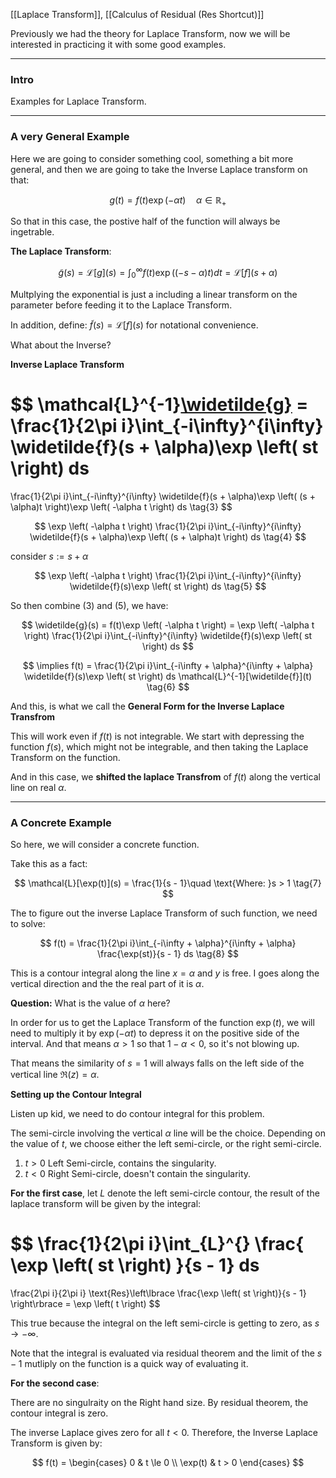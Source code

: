 [[Laplace Transform]], [[Calculus of Residual (Res Shortcut)]]

Previously we had the theory for Laplace Transform, now we will be interested in practicing it with some good examples. 

---
### **Intro**

Examples for Laplace Transform. 


---
### **A very General Example**

Here we are going to consider something cool, something a bit more general, and then we are going to take the Inverse Laplace transform on that: 

$$
g(t) = f(t)\exp \left(
-\alpha t
\right) \quad \alpha \in \mathbb{R}_+
\tag{1}
$$

So that in this case, the postive half of the function will always be ingetrable. 

**The Laplace Transform**: 


$$
\widetilde{g}(s) = \mathcal{L}[g](s) = \int_{0}^{\infty} 
    f(t)\exp \left(
    (-s-\alpha)t
    \right)
dt = 
\mathcal{L}[f](s + \alpha)
\tag{2}
$$

Multplying the exponential is just a including a linear transform on the parameter before feeding it to the Laplace Transform. 

In addition, define: $\tilde{f}(s) = \mathcal{L}[f](s)$ for notational convenience. 

What about the Inverse? 

**Inverse Laplace Transform**

$$
\mathcal{L}^{-1}[\widetilde{g}](s) =  
\frac{1}{2\pi i}\int_{-i\infty}^{i\infty} 
    \widetilde{f}(s + \alpha)\exp \left(
    st
    \right)
ds
=
\frac{1}{2\pi i}\int_{-i\infty}^{i\infty} 
    \widetilde{f}(s + \alpha)\exp \left(
    (s + \alpha)t
    \right)\exp \left(
    -\alpha t
    \right)
ds
\tag{3}
$$

$$
\exp \left(
-\alpha t
\right) 
\frac{1}{2\pi i}\int_{-i\infty}^{i\infty} 
    \widetilde{f}(s + \alpha)\exp \left(
    (s + \alpha)t
    \right)
ds
\tag{4}
$$

consider $s:= s + \alpha$

$$
\exp \left(
-\alpha t
\right) 
\frac{1}{2\pi i}\int_{-i\infty}^{i\infty} 
    \widetilde{f}(s)\exp \left(
    st
    \right)
ds
\tag{5}
$$
 
So then combine (3) and (5), we have: 

$$
\widetilde{g}(s) = f(t)\exp \left(
-\alpha t
\right) = \exp \left(
-\alpha t
\right) 
\frac{1}{2\pi i}\int_{-i\infty}^{i\infty} 
    \widetilde{f}(s)\exp \left(
    st
    \right)
ds
$$

$$
\implies f(t) = \frac{1}{2\pi i}\int_{-i\infty + \alpha}^{i\infty + \alpha} 
\widetilde{f}(s)\exp \left(
st
\right)
ds
\mathcal{L}^{-1}[\widetilde{f}](t)
\tag{6}
$$

And this, is what we call the **General Form for the Inverse Laplace Transfrom**

This will work even if $f(t)$ is not integrable. We start with depressing the function $f(s)$, which might not be integrable, and then taking the Laplace Transform on the function. 

And in this case, we **shifted the laplace Transfrom** of $f(t)$ along the vertical line on real $\alpha$.


---
### **A Concrete Example**

So here, we will consider a concrete function. 

Take this as a fact: 

$$
\mathcal{L}[\exp(t)](s) = \frac{1}{s - 1}\quad \text{Where: }s > 1
\tag{7}
$$

The to figure out the inverse Laplace Transform of such function, we need to solve: 

$$
f(t) = \frac{1}{2\pi i}\int_{-i\infty + \alpha}^{i\infty + \alpha} 
\frac{\exp(st)}{s - 1}
ds
\tag{8}
$$

This is a contour integral along the line $x = \alpha$ and $y$ is free. I goes along the vertical direction and the the real part of it is $\alpha$. 

**Question:** What is the value of $\alpha$ here? 

In order for us to get the Laplace Transform of the function $\exp(t)$, we will need to multiply it by $\exp(-\alpha t)$ to depress it on the positive side of the interval. And that means $\alpha > 1$ so that $1 - \alpha < 0$, so it's not blowing up. 

That means the similarity of $s = 1$ will always falls on the left side of the vertical line $\Re(z) = \alpha$. 

**Setting up the Contour Integral**

Listen up kid, we need to do contour integral for this problem. 

The semi-circle involving the vertical $\alpha$ line will be the choice. Depending on the value of $t$, we choose either the left semi-circle, or the right semi-circle. 

1. $t > 0$ Left Semi-circle, contains the singularity. 
2. $t < 0$ Right Semi-circle, doesn't contain the singularity. 

**For the first case**, let $L$ denote the left semi-circle contour, the result of the laplace transform will be given by the integral: 

$$
\frac{1}{2\pi i}\int_{L}^{} 
\frac{
\exp \left(
st
\right)
}{s - 1}
ds
=
\frac{2\pi i}{2\pi i}
\text{Res}\left\lbrace
    \frac{\exp \left(
    st
    \right)}{s - 1}
\right\rbrace = \exp \left(
t
\right)
$$

This true because the integral on the left semi-circle is getting to zero, as $s\rightarrow -\infty$. 

Note that the integral is evaluated via residual theorem and the limit of the $s - 1$ mutliply on the function is a quick way of evaluating it. 

**For the second case**: 

There are no singulraity on the Right hand size. By residual theorem, the contour integral is zero. 

The inverse Laplace gives zero for all $t < 0$. Therefore, the Inverse Laplace Transform is given by: 

$$
f(t) = \begin{cases}
    0 & t \le 0
    \\
    \exp(t) & t > 0
\end{cases}
$$